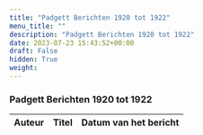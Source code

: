 ```yaml
---
title: "Padgett Berichten 1920 tot 1922"
menu_title: ""
description: "Padgett Berichten 1920 tot 1922"
date: 2023-07-23 15:43:52+00:00
draft: False
hidden: True
weight:
---
```

### Padgett Berichten 1920 tot 1922

**Auteur** | **Titel** | **Datum van het bericht**
---|---|---
